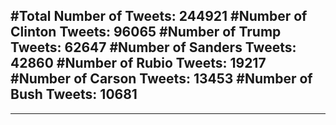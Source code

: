 #Total Number of Tweets: 244921 
#Number of Clinton Tweets: 96065
#Number of Trump Tweets: 62647
#Number of Sanders Tweets: 42860
#Number of Rubio Tweets: 19217
#Number of Carson Tweets: 13453
#Number of Bush Tweets: 10681
---
---
